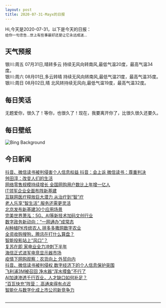 ```yaml
---
layout: post
title: 2020-07-31-Mayx的日报
---
```


Hi,今天是2020-07-31，以下是今天的日报：<br><small>
给你一句忠告…世上有些事最好还是让它永远成迷...</small><!--more-->
## 天气预报
银川:周五 07月31日,晴转多云 持续无风向转南风,最低气温20度，最高气温34度。<br>银川:周六 08月01日,多云转晴 持续无风向转南风,最低气温21度，最高气温35度。<br>银川:周日 08月02日,晴 北风转持续无风向,最低气温19度，最高气温32度。
## 每日笑话
无题爱你，很久了！等你，也很久了！现在，我要离开你了，比很久很久还要久。
## 每日壁纸
![Bing Background](https://cn.bing.com/th?id=OHR.HamerkopHunting_EN-US1438886143_1920x1080.jpg&rf=LaDigue_1920x1080.jpg&pid=hp "Hamerkop standing on a hippo, Mana Pools National Park, Zimbabwe (© David Fettes/Getty Images)")
## 今日新闻

[抖音、微信读书被判侵害个人信息权益 抖音：会上诉 微信读书：尊重判决](http://it.people.com.cn/n1/2020/0731/c1009-31805011.html)   
[舛田淳：改变人们的生活](http://it.people.com.cn/n1/2020/0731/c1009-31804807.html)   
[网络零售规模持续增长 全国网购用户数比上年增一亿人](http://it.people.com.cn/n1/2020/0731/c1009-31804794.html)   
[IT领军企业全面布阵新基建](http://it.people.com.cn/n1/2020/0731/c1009-31804806.html)   
[互联网医疗释放巨大潜力 从治疗到“智”疗](http://it.people.com.cn/n1/2020/0731/c1009-31804792.html)   
[老人乐享“智生活” 服务还需更灵活](http://it.people.com.cn/n1/2020/0731/c1009-31804793.html)   
[北京发布新基建30个应用场景](http://it.people.com.cn/n1/2020/0731/c1009-31804776.html)   
[完美世界萧泓：5G、AI等新技术加码文创行业](http://it.people.com.cn/n1/2020/0731/c1009-31804906.html)   
[数字政务新动向：“一网通办”成常态](http://it.people.com.cn/n1/2020/0731/c1009-31804737.html)   
[AI种植PK传统农人 拼多多撒网数字农业](http://it.people.com.cn/n1/2020/0731/c1009-31804688.html)   
[全资收购搜狗，腾讯在打什么算盘？](http://it.people.com.cn/n1/2020/0731/c1009-31804760.html)   
[智能投影站上“风口”？](http://it.people.com.cn/n1/2020/0731/c1009-31804762.html)   
[复苏在即 家电业全力冲刺下半年](http://it.people.com.cn/n1/2020/0731/c1009-31804749.html)   
[海信正式进军电竞显示器市场](http://it.people.com.cn/n1/2020/0731/c1009-31804663.html)   
[疫情下网购观察：农货向上 外贸向内](http://it.people.com.cn/n1/2020/0731/c1009-31804680.html)   
[抖音、微信读书被判侵权 数字经济下的个人信息保护突围](http://it.people.com.cn/n1/2020/0731/c1009-31804672.html)   
[飞利浦3M被召回 净水器“浑水摸鱼”不行了](http://it.people.com.cn/n1/2020/0731/c1009-31804678.html)   
[AI加速渗透千行百业，人才缺口如何补足？](http://it.people.com.cn/n1/2020/0731/c1009-31804764.html)   
[“百瓦快充”阵营： 高通来得有点迟](http://it.people.com.cn/n1/2020/0731/c1009-31804765.html)   
[智能化与数字化成上市公司新竞争力](http://it.people.com.cn/n1/2020/0731/c1009-31804771.html)   
<br />

***

<small></small>
